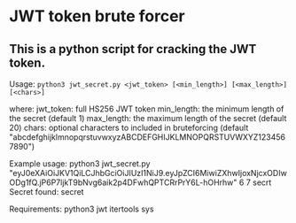 # JWT token brute forcer

## This is a python script for cracking the JWT token.

Usage:
` python3 jwt_secret.py <jwt_token> [<min_length>] [<max_length>] [<chars>] `

where:
jwt_token: full HS256 JWT token
min_length: the minimum length of the secret (default 1) 
max_length: the maximum length of the secret (default 20)
chars: optional characters to included in bruteforcing (default "abcdefghijklmnopqrstuvwxyzABCDEFGHIJKLMNOPQRSTUVWXYZ1234567890")


Example usage:
python3 jwt_secret.py "eyJ0eXAiOiJKV1QiLCJhbGciOiJIUzI1NiJ9.eyJpZCI6MiwiZXhwIjoxNjcxODIwODg1fQ.jP6P7ljkT9bNvg6aik2p4DFwhQPTCRrPrY6L-hOHrhw" 6 7 secrt
Secret found: secret

Requirements:
python3
jwt
itertools
sys